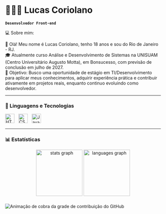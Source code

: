 # 👩🏻‍💻 Lucas Coriolano

**`Desenvolvedor Front-end`**

💻 Sobre mim:

👋 Olá! Meu nome é Lucas Coriolano, tenho 18 anos e sou do Rio de Janeiro - RJ.
<br>
🎓 Atualmente curso Análise e Desenvolvimento de Sistemas na UNISUAM (Centro Universitário Augusto Motta), em Bonsucesso, com previsão de conclusão em julho de 2027.
<br>
🚀 Objetivo: Busco uma oportunidade de estágio em TI/Desenvolvimento para aplicar meus conhecimentos, adquirir experiência prática e contribuir ativamente em projetos reais, enquanto continuo evoluindo como desenvolvedor.
<br>

---

### 🤖 Linguagens e Tecnologias

<img 
    align="left" 
    alt="HTML"
    title="HTML" 
    width="30px" 
    style="padding-right: 10px;" 
    src="https://cdn.jsdelivr.net/gh/devicons/devicon@latest/icons/html5/html5-original.svg" 
/>
<img 
    align="left" 
    alt="CSS" 
    title="CSS"
    width="30px" 
    style="padding-right: 10px;" 
    src="https://cdn.jsdelivr.net/gh/devicons/devicon@latest/icons/css3/css3-original.svg" 
/>
<img 
    align="left" 
    alt="JavaScript" 
    title="JavaScript"
    width="30px" 
    style="padding-right: 10px;" 
    src="https://cdn.jsdelivr.net/gh/devicons/devicon@latest/icons/javascript/javascript-original.svg" 
/>

<br/>
<br/>

---

### 📊 Estatísticas

<div align="center">
  <img src="https://github-readme-stats.vercel.app/api?username=LucasCoriolano&hide_title=false&hide_rank=false&show_icons=true&include_all_commits=true&count_private=true&disable_animations=false&theme=dracula&locale=en&hide_border=false&order=1" height="150" alt="stats graph"  />
  <img src="https://github-readme-stats.vercel.app/api/top-langs?username=LucasCoriolano&locale=pt-br&hide_title=false&layout=compact&card_width=320&langs_count=5&theme=dracula&hide_border=false&order=2&custom_title=Tecnologias" height="150" alt="languages graph"  />
</div>


###

<imagem align="center">
  <source media="(prefers-color-scheme: escuro)" srcset=" https://raw.githubusercontent.com/LucasCoriolano/LucasCoriolano/output/github-contribution-grid-snake-dark.svg ">
  <source media="(prefere-color-scheme: light)" srcset=" https://raw.githubusercontent.com/LucasCoriolano/LucasCoriolano/output/github-contribution-grid-snake-dark.svg ">
  <img align="center" alt="Animação de cobra da grade de contribuição do GitHub" src=" https://raw.githubusercontent.com/LucasCoriolano/LucasCoriolano/output/github-contribution-grid-snake.svg ">
</imagem>
